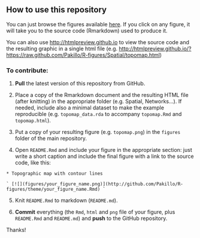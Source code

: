 
## How to use this repository

You can just browse the figures available [here](http://github.com/Pakillo/R-figures/README.md). If you click on any figure, it will take you to the source code (Rmarkdown) used to produce it.

You can also use http://htmlpreview.github.io to view the source code and the resulting graphic in a single html file (e.g. http://htmlpreview.github.io/?https://raw.github.com/Pakillo/R-figures/Spatial/topomap.html)


### To contribute:

1. **Pull** the latest version of this repository from GitHub.

2. Place a copy of the Rmarkdown document and the resulting HTML file (after knitting) in the appropriate folder (e.g. Spatial, Networks...). If needed, include also a minimal dataset to make the example reproducible (e.g. `topomap_data.rda` to accompany `topomap.Rmd` and `topomap.html`).

3. Put a copy of your resulting figure (e.g. `topomap.png`) in the `figures` folder of the main repository.

4. Open `README.Rmd` and include your figure in the appropriate section: just write a short caption and include the final figure with a link to the source code, like this:

  `* Topographic map with contour lines`

    ` [![](figures/your_figure_name.png)](http://github.com/Pakillo/R-figures/theme/your_figure_name.Rmd) `
    
5. Knit `README.Rmd` to markdown (`README.md`).
    
6. **Commit** everything (the `Rmd`, `html` and `png` file of your figure, plus `README.Rmd` and `README.md`) and **push**  to the GitHub repository.

Thanks!


